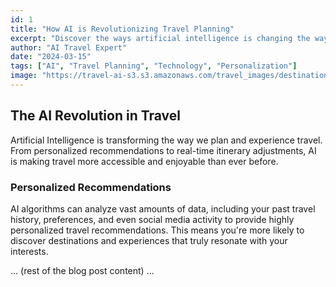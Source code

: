 ```yaml
---
id: 1
title: "How AI is Revolutionizing Travel Planning"
excerpt: "Discover the ways artificial intelligence is changing the way we plan and experience travel."
author: "AI Travel Expert"
date: "2024-03-15"
tags: ["AI", "Travel Planning", "Technology", "Personalization"]
image: "https://travel-ai-s3.s3.amazonaws.com/travel_images/destination2.jpg"
---
```


## The AI Revolution in Travel

Artificial Intelligence is transforming the way we plan and experience travel. From personalized recommendations to real-time itinerary adjustments, AI is making travel more accessible and enjoyable than ever before.

### Personalized Recommendations

AI algorithms can analyze vast amounts of data, including your past travel history, preferences, and even social media activity to provide highly personalized travel recommendations. This means you're more likely to discover destinations and experiences that truly resonate with your interests.

... (rest of the blog post content) ...